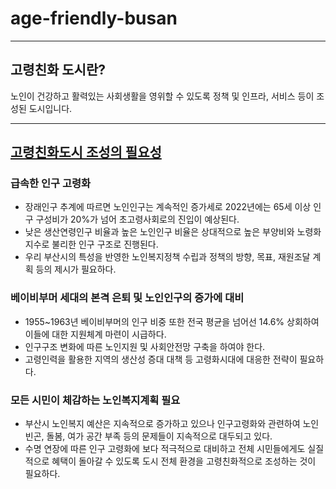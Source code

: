 # age-friendly-busan
***
## 고령친화 도시란?
노인이 건강하고 활력있는 사회생활을 영위할 수 있도록 정책 및 인프라, 서비스 등이 조성된 도시입니다.
***
## [고령친화도시 조성의 필요성](http://afc.bswdi.re.kr/Page.do?code=C101&menu=1)
### 급속한 인구 고령화
* 장래인구 추계에 따르면 노인인구는 계속적인 증가세로 2022년에는 65세 이상 인구 구성비가 20%가 넘어 초고령사회로의 진입이 예상된다.
* 낮은 생산연령인구 비율과 높은 노인인구 비율은 상대적으로 높은 부양비와 노령화 지수로 불리한 인구 구조로 진행된다.
* 우리 부산시의 특성을 반영한 노인복지정책 수립과 정책의 방향, 목표, 재원조달 계획 등의 제시가 필요하다.
### 베이비부머 세대의 본격 은퇴 및 노인인구의 증가에 대비
* 1955~1963년 베이비부머의 인구 비중 또한 전국 평균을 넘어선 14.6% 상회하여 이들에 대한 지원체계 마련이 시급하다.
* 인구구조 변화에 따른 노인지원 및 사회안전망 구축을 하여야 한다.
* 고령인력을 활용한 지역의 생산성 증대 대책 등 고령화시대에 대응한 전략이 필요하다.
### 모든 시민이 체감하는 노인복지계획 필요
* 부산시 노인복지 예산은 지속적으로 증가하고 있으나 인구고령화와 관련하여 노인빈곤, 돌봄, 여가 공간 부족 등의 문제들이 지속적으로 대두되고 있다.
* 수명 연장에 따른 인구 고령화에 보다 적극적으로 대비하고 전체 시민들에게도 실질적으로 혜택이 돌아갈 수 있도록 도시 전체 환경을 고령친화적으로 조성하는 것이 필요하다.
